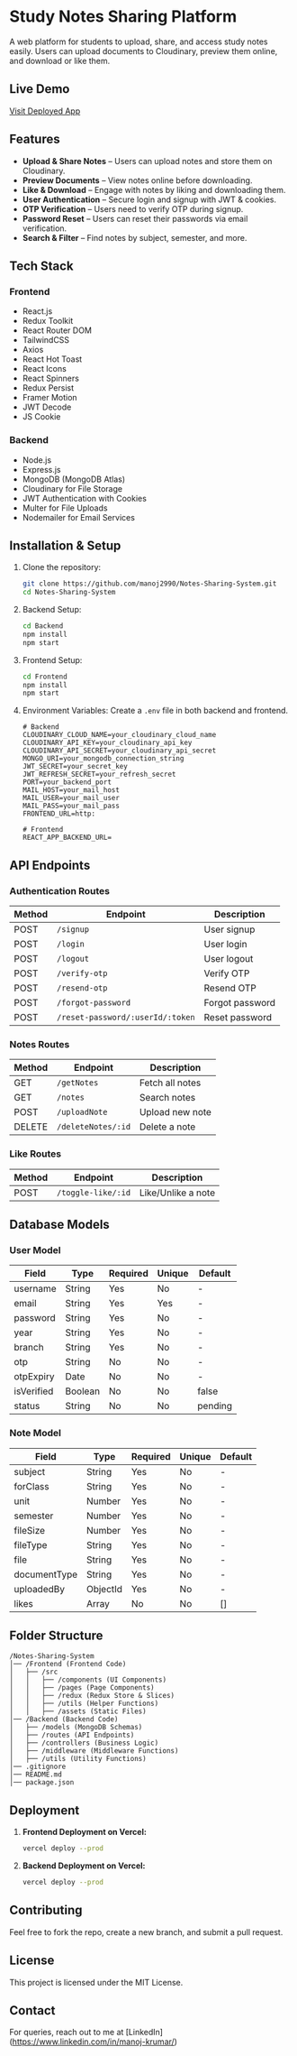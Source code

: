 # Study Notes Sharing Platform

A web platform for students to upload, share, and access study notes easily. Users can upload documents to Cloudinary, preview them online, and download or like them.

## Live Demo

[Visit Deployed App](https://notes-sharing-system12.vercel.app/) 

## Features

- **Upload & Share Notes** – Users can upload notes and store them on Cloudinary.
- **Preview Documents** – View notes online before downloading.
- **Like & Download** – Engage with notes by liking and downloading them.
- **User Authentication** – Secure login and signup with JWT & cookies.
- **OTP Verification** – Users need to verify OTP during signup.
- **Password Reset** – Users can reset their passwords via email verification.
- **Search & Filter** – Find notes by subject, semester, and more.

## Tech Stack

### Frontend
- React.js
- Redux Toolkit
- React Router DOM
- TailwindCSS
- Axios
- React Hot Toast
- React Icons
- React Spinners
- Redux Persist
- Framer Motion
- JWT Decode
- JS Cookie

### Backend
- Node.js
- Express.js
- MongoDB (MongoDB Atlas)
- Cloudinary for File Storage
- JWT Authentication with Cookies
- Multer for File Uploads
- Nodemailer for Email Services

## Installation & Setup

1. Clone the repository:
   ```sh
   git clone https://github.com/manoj2990/Notes-Sharing-System.git
   cd Notes-Sharing-System
   ```

2. Backend Setup:
   ```sh
   cd Backend
   npm install
   npm start
   ```

3. Frontend Setup:
   ```sh
   cd Frontend
   npm install
   npm start
   ```

4. Environment Variables:
   Create a `.env` file in both backend and frontend.
   ```env
   # Backend
   CLOUDINARY_CLOUD_NAME=your_cloudinary_cloud_name
   CLOUDINARY_API_KEY=your_cloudinary_api_key
   CLOUDINARY_API_SECRET=your_cloudinary_api_secret
   MONGO_URI=your_mongodb_connection_string
   JWT_SECRET=your_secret_key
   JWT_REFRESH_SECRET=your_refresh_secret
   PORT=your_backend_port
   MAIL_HOST=your_mail_host
   MAIL_USER=your_mail_user
   MAIL_PASS=your_mail_pass
   FRONTEND_URL=http:

   # Frontend
   REACT_APP_BACKEND_URL=
   ```

## API Endpoints

### Authentication Routes
| Method | Endpoint                 | Description          |
|--------|--------------------------|----------------------|
| POST   | `/signup`                | User signup         |
| POST   | `/login`                 | User login          |
| POST   | `/logout`                | User logout         |
| POST   | `/verify-otp`            | Verify OTP          |
| POST   | `/resend-otp`            | Resend OTP          |
| POST   | `/forgot-password`       | Forgot password     |
| POST   | `/reset-password/:userId/:token` | Reset password |

### Notes Routes
| Method | Endpoint                  | Description        |
|--------|---------------------------|--------------------|
| GET    | `/getNotes`               | Fetch all notes   |
| GET    | `/notes`                  | Search notes      |
| POST   | `/uploadNote`             | Upload new note   |
| DELETE | `/deleteNotes/:id`        | Delete a note     |

### Like Routes
| Method | Endpoint                     | Description     |
|--------|------------------------------|-----------------|
| POST   | `/toggle-like/:id`           | Like/Unlike a note |



## Database Models

### User Model

| Field      | Type    | Required | Unique | Default |
|------------|--------|----------|--------|---------|
| username   | String | Yes      | No     | -       |
| email      | String | Yes      | Yes    | -       |
| password   | String | Yes      | No     | -       |
| year       | String | Yes      | No     | -       |
| branch     | String | Yes      | No     | -       |
| otp        | String | No       | No     | -       |
| otpExpiry  | Date   | No       | No     | -       |
| isVerified | Boolean| No       | No     | false   |
| status     | String | No       | No     | pending |


### Note Model

| Field        | Type       | Required | Unique | Default |
|-------------|-----------|----------|--------|---------|
| subject     | String    | Yes      | No     | -       |
| forClass    | String    | Yes      | No     | -       |
| unit        | Number    | Yes      | No     | -       |
| semester    | Number    | Yes      | No     | -       |
| fileSize    | Number    | Yes      | No     | -       |
| fileType    | String    | Yes      | No     | -       |
| file        | String    | Yes      | No     | -       |
| documentType| String    | Yes      | No     | -       |
| uploadedBy  | ObjectId  | Yes      | No     | -       |
| likes       | Array     | No       | No     | []      |


## Folder Structure

```
/Notes-Sharing-System
│── /Frontend (Frontend Code)
│   ├── /src
│   │   ├── /components (UI Components)
│   │   ├── /pages (Page Components)
│   │   ├── /redux (Redux Store & Slices)
│   │   ├── /utils (Helper Functions)
│   │   ├── /assets (Static Files)
│── /Backend (Backend Code)
│   ├── /models (MongoDB Schemas)
│   ├── /routes (API Endpoints)
│   ├── /controllers (Business Logic)
│   ├── /middleware (Middleware Functions)
│   ├── /utils (Utility Functions)
│── .gitignore
│── README.md
│── package.json
```

## Deployment

1. **Frontend Deployment on Vercel:**
   ```sh
   vercel deploy --prod
   ```

2. **Backend Deployment on Vercel:**
   ```sh
   vercel deploy --prod
   ```

## Contributing

Feel free to fork the repo, create a new branch, and submit a pull request.

## License

This project is licensed under the MIT License.

## Contact

For queries, reach out to me at [LinkedIn] (https://www.linkedin.com/in/manoj-krumar/)
